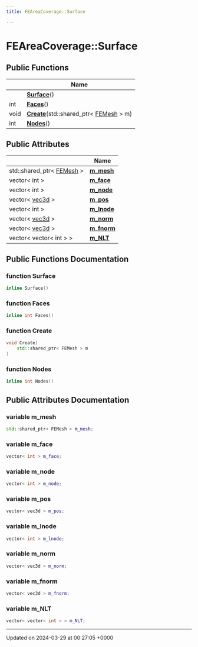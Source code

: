 ```yaml
---
title: FEAreaCoverage::Surface

---
```


# FEAreaCoverage::Surface





## Public Functions

|                | Name           |
| -------------- | -------------- |
| | **[Surface](../Classes/classFEAreaCoverage_1_1Surface.md#function-surface)**() |
| int | **[Faces](../Classes/classFEAreaCoverage_1_1Surface.md#function-faces)**() |
| void | **[Create](../Classes/classFEAreaCoverage_1_1Surface.md#function-create)**(std::shared_ptr< [FEMesh](../Classes/classFEMesh.md) > m) |
| int | **[Nodes](../Classes/classFEAreaCoverage_1_1Surface.md#function-nodes)**() |

## Public Attributes

|                | Name           |
| -------------- | -------------- |
| std::shared_ptr< [FEMesh](../Classes/classFEMesh.md) > | **[m_mesh](../Classes/classFEAreaCoverage_1_1Surface.md#variable-m-mesh)**  |
| vector< int > | **[m_face](../Classes/classFEAreaCoverage_1_1Surface.md#variable-m-face)**  |
| vector< int > | **[m_node](../Classes/classFEAreaCoverage_1_1Surface.md#variable-m-node)**  |
| vector< [vec3d](../Classes/classvec3d.md) > | **[m_pos](../Classes/classFEAreaCoverage_1_1Surface.md#variable-m-pos)**  |
| vector< int > | **[m_lnode](../Classes/classFEAreaCoverage_1_1Surface.md#variable-m-lnode)**  |
| vector< [vec3d](../Classes/classvec3d.md) > | **[m_norm](../Classes/classFEAreaCoverage_1_1Surface.md#variable-m-norm)**  |
| vector< [vec3d](../Classes/classvec3d.md) > | **[m_fnorm](../Classes/classFEAreaCoverage_1_1Surface.md#variable-m-fnorm)**  |
| vector< vector< int > > | **[m_NLT](../Classes/classFEAreaCoverage_1_1Surface.md#variable-m-nlt)**  |

## Public Functions Documentation

### function Surface

```cpp
inline Surface()
```


### function Faces

```cpp
inline int Faces()
```


### function Create

```cpp
void Create(
    std::shared_ptr< FEMesh > m
)
```


### function Nodes

```cpp
inline int Nodes()
```


## Public Attributes Documentation

### variable m_mesh

```cpp
std::shared_ptr< FEMesh > m_mesh;
```


### variable m_face

```cpp
vector< int > m_face;
```


### variable m_node

```cpp
vector< int > m_node;
```


### variable m_pos

```cpp
vector< vec3d > m_pos;
```


### variable m_lnode

```cpp
vector< int > m_lnode;
```


### variable m_norm

```cpp
vector< vec3d > m_norm;
```


### variable m_fnorm

```cpp
vector< vec3d > m_fnorm;
```


### variable m_NLT

```cpp
vector< vector< int > > m_NLT;
```


-------------------------------

Updated on 2024-03-29 at 00:27:05 +0000